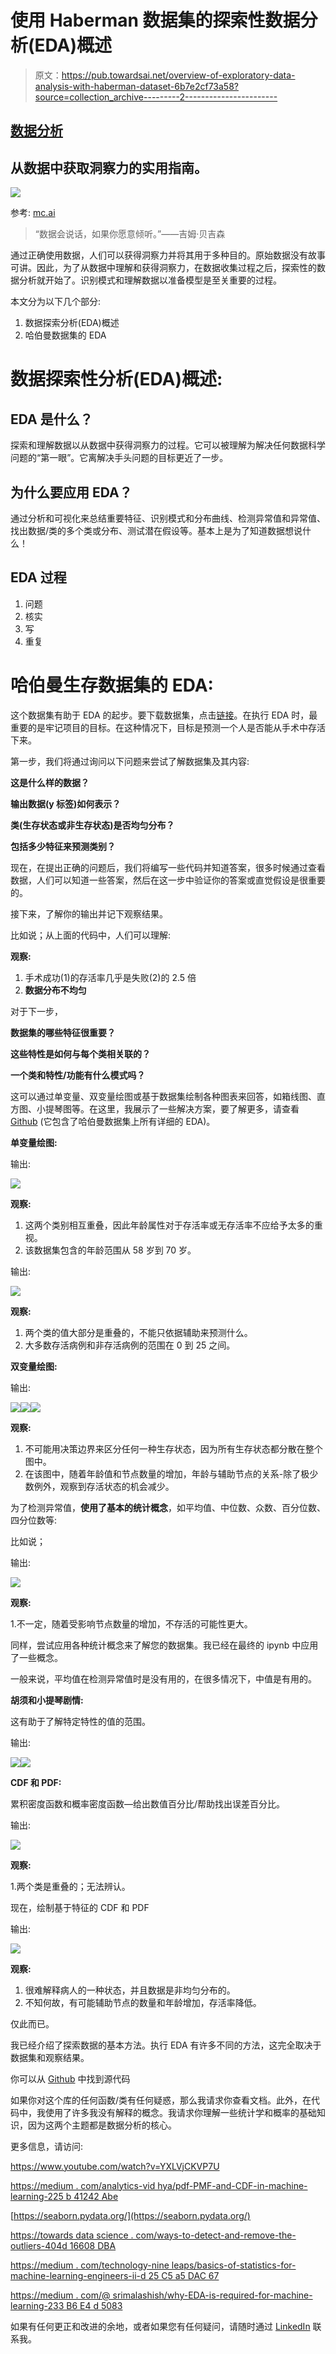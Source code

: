 # 使用 Haberman 数据集的探索性数据分析(EDA)概述

> 原文：<https://pub.towardsai.net/overview-of-exploratory-data-analysis-with-haberman-dataset-6b7e2cf73a58?source=collection_archive---------2----------------------->

## [数据分析](https://towardsai.net/p/category/data-analysis)

## 从数据中获取洞察力的实用指南。

![](img/bfcc802f423d993b0719ac7ec6d207bb.png)

参考: [mc.ai](https://mc.ai/how-to-do-exploratory-data-analysis/)

> “数据会说话，如果你愿意倾听。”——吉姆·贝吉森

通过正确使用数据，人们可以获得洞察力并将其用于多种目的。原始数据没有故事可讲。因此，为了从数据中理解和获得洞察力，在数据收集过程之后，探索性的数据分析就开始了。识别模式和理解数据以准备模型是至关重要的过程。

本文分为以下几个部分:

1.  数据探索分析(EDA)概述
2.  哈伯曼数据集的 EDA

# **数据探索性分析(EDA)概述:**

## **EDA 是什么？**

探索和理解数据以从数据中获得洞察力的过程。它可以被理解为解决任何数据科学问题的“第一眼”。它离解决手头问题的目标更近了一步。

## **为什么要应用 EDA？**

通过分析和可视化来总结重要特征、识别模式和分布曲线、检测异常值和异常值、找出数据/类的多个类或分布、测试潜在假设等。基本上是为了知道数据想说什么！

## **EDA 过程**

1.  问题
2.  核实
3.  写
4.  重复

# **哈伯曼生存数据集的 EDA:**

这个数据集有助于 EDA 的起步。要下载数据集，点击[链接](https://www.kaggle.com/gilsousa/habermans-survival-data-set)。在执行 EDA 时，最重要的是牢记项目的目标。在这种情况下，目标是预测一个人是否能从手术中存活下来。

第一步，我们将通过询问以下问题来尝试了解数据集及其内容:

**这是什么样的数据？**

**输出数据(y 标签)如何表示？**

**类(生存状态或非生存状态)是否均匀分布？**

**包括多少特征来预测类别？**

现在，在提出正确的问题后，我们将编写一些代码并知道答案，很多时候通过查看数据，人们可以知道一些答案，然后在这一步中验证你的答案或直觉假设是很重要的。

接下来，了解你的输出并记下观察结果。

比如说；从上面的代码中，人们可以理解:

**观察:**

1.  手术成功(1)的存活率几乎是失败(2)的 2.5 倍
2.  **数据分布不均匀**

对于下一步，

**数据集的哪些特征很重要？**

**这些特性是如何与每个类相关联的？**

**一个类和特性/功能有什么模式吗？**

这可以通过单变量、双变量绘图或基于数据集绘制各种图表来回答，如箱线图、直方图、小提琴图等。在这里，我展示了一些解决方案，要了解更多，请查看 [Github](https://github.com/rajviishah/Exploratory-Data-Analysis/blob/master/Haberman-dataset.ipynb) (它包含了哈伯曼数据集上所有详细的 EDA)。

**单变量绘图:**

输出:

![](img/13e370d9cf3b92eb8f2e7d44a33b0e4a.png)

**观察:**

1.  这两个类别相互重叠，因此年龄属性对于存活率或无存活率不应给予太多的重视。
2.  该数据集包含的年龄范围从 58 岁到 70 岁。

输出:

![](img/a1237eb0fed552d6094c5c7a2194c08d.png)

**观察:**

1.  两个类的值大部分是重叠的，不能只依据辅助来预测什么。
2.  大多数存活病例和非存活病例的范围在 0 到 25 之间。

**双变量绘图:**

输出:

![](img/216c60d317b73e4f58e69e25886e1d34.png)![](img/02e039fe8e7c287101d2aeb332b6cb11.png)![](img/345ea0639fc17b14063798345f6c1731.png)

**观察:**

1.  不可能用决策边界来区分任何一种生存状态，因为所有生存状态都分散在整个图中。
2.  在该图中，随着年龄值和节点数量的增加，年龄与辅助节点的关系-除了极少数例外，观察到存活状态的机会减少。

为了检测异常值，**使用了基本的统计概念**，如平均值、中位数、众数、百分位数、四分位数等:

比如说；

输出:

![](img/9b42a72676fb7f33564212697bf9304b.png)

**观察:**

1.不一定，随着受影响节点数量的增加，不存活的可能性更大。

同样，尝试应用各种统计概念来了解您的数据集。我已经在最终的 ipynb 中应用了一些概念。

一般来说，平均值在检测异常值时是没有用的，在很多情况下，中值是有用的。

**胡须和小提琴剧情:**

这有助于了解特定特性的值的范围。

输出:

![](img/6bd79f946e7b9eaee690d76346d408a0.png)![](img/4ddb38cd2beb0e624a49efd1d4e6d24f.png)

**CDF 和 PDF:**

累积密度函数和概率密度函数—给出数值百分比/帮助找出误差百分比。

输出:

![](img/11e7540ae9549e46955d249e78f43b5f.png)

**观察:**

1.两个类是重叠的；无法辨认。

现在，绘制基于特征的 CDF 和 PDF

输出:

![](img/b92d187cedb54c0f8760e5ea0a6a95b1.png)

**观察:**

1.  很难解释病人的一种状态，并且数据是非均匀分布的。
2.  不知何故，有可能辅助节点的数量和年龄增加，存活率降低。

仅此而已。

我已经介绍了探索数据的基本方法。执行 EDA 有许多不同的方法，这完全取决于数据集和观察结果。

你可以从 [Github](https://github.com/rajviishah/Exploratory-Data-Analysis/blob/master/Haberman-dataset.ipynb) 中找到源代码

如果你对这个库的任何函数/类有任何疑惑，那么我请求你查看文档。此外，在代码中，我使用了许多我没有解释的概念。我请求你理解一些统计学和概率的基础知识，因为这两个主题都是数据分析的核心。

更多信息，请访问:

https://www.youtube.com/watch?v=YXLVjCKVP7U

[https://medium . com/analytics-vid hya/pdf-PMF-and-CDF-in-machine-learning-225 b 41242 Abe](https://medium.com/analytics-vidhya/pdf-pmf-and-cdf-in-machine-learning-225b41242abe)

[https://seaborn.pydata.org/](https://seaborn.pydata.org/)

[https://towards data science . com/ways-to-detect-and-remove-the-outliers-404d 16608 DBA](https://towardsdatascience.com/ways-to-detect-and-remove-the-outliers-404d16608dba)

[https://medium . com/technology-nine leaps/basics-of-statistics-for-machine-learning-engineers-ii-d 25 C5 a5 DAC 67](https://medium.com/technology-nineleaps/basics-of-statistics-for-machine-learning-engineers-ii-d25c5a5dac67)

[https://medium . com/@ srimalashish/why-EDA-is-required-for-machine-learning-233 B6 E4 d 5083](https://medium.com/@srimalashish/why-eda-is-necessary-for-machine-learning-233b6e4d5083)

如果有任何更正和改进的余地，或者如果您有任何疑问，请随时通过 [LinkedIn](https://www.linkedin.com/in/rajviishah/) 联系我。